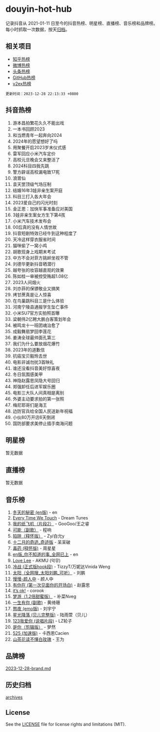 # douyin-hot-hub

记录抖音从 2021-01-11 日至今的抖音热榜、明星榜、直播榜、音乐榜和品牌榜。每小时抓取一次数据，按天[归档](archives)。

## 相关项目

- [知乎热榜](https://github.com/lonnyzhang423/zhihu-hot-hub)
- [微博热榜](https://github.com/lonnyzhang423/weibo-hot-hub)
- [头条热榜](https://github.com/lonnyzhang423/toutiao-hot-hub)
- [GitHub热榜](https://github.com/lonnyzhang423/github-hot-hub)
- [v2ex热榜](https://github.com/lonnyzhang423/v2ex-hot-hub)


`更新时间：2023-12-28 22:13:33 +0800`

## 抖音热榜

1. 游本昌拍繁花久久不能出戏
1. 一本书回顾2023
1. 和当燃青年一起奔向2024
1. 2024年的愿望想好了吗
1. 用聚餐开启2023岁末仪式感
1. 雷军回应小米汽车定价
1. 高校元旦晚会又来整活了
1. 2024科目四我先跳
1. 警方辟谣高校漏电致17死
1. 浪胃仙
1. 袁天罡顶级气场压制
1. 结婚16年3娃非亲生案开庭
1. 科目三打入各大年会
1. 2023爱自己的闪光时刻
1. 金正恩：加快军事准备应对美国
1. 3娃非亲生案女方生下第4孩
1. 小米汽车技术发布会
1. 00后真的没有人情世故
1. 抖音短剧特效已经牛到这种程度了
1. 天冷这样穿衣服省时间
1. 猫咪偷了一窝小鸡
1. 胡歌现身上戏期末考试
1. 中方不会对菲方挑衅坐视不管
1. 刘德华更新抖音晒潜行
1. 越夸张的妆容越直观的效果
1. 陈如桂一审被控受贿超1.08亿
1. 2023人间烟火
1. 刘亦菲的保镖敬业又搞笑
1. 烤甘蔗真是让人惊喜
1. 在鸟巢跳科目三是什么体验
1. 河南宁陵县通报学生坠亡事件
1. 小米SU7官方实拍照首曝
1. 梁朝伟2亿聘大鹏白客策划年会
1. 被鸣龙十一班团魂治愈了
1. 成毅舞扇梦回李莲花
1. 姜涛全球最帅面孔第三
1. 我们为什么要放烟花爆竹
1. 2023年的道歉信
1. 抗癌宝贝毅玲去世
1. 电影非诚勿扰3首映礼
1. 谁还没看抖音美好惊喜夜
1. 冬日氛围感美甲
1. 神隐赵露思凤隐大号回归
1. 郑强卸任后进军娱乐圈
1. 电影三大队人间真相是离别
1. 外婆主动要求拍的第一张照
1. 梅尼耶哥们是海王
1. 边防官兵给全国人民送新年祝福
1. 小伙80万开店6天倒闭
1. 国防部要求美停止插手南海问题

## 明星榜

暂无数据

## 直播榜

暂无数据

## 音乐榜

1. [冬天的秘密 (en版)](https://sf6-cdn-tos.douyinstatic.com/obj/tos-cn-ve-2774/okIuMHDdzyf3FjGK4Lphe1vfHcQaPIHAg0Z4CR) - en
1. [Every Time We Touch](https://sf3-cdn-tos.douyinstatic.com/obj/tos-cn-ve-2774/ogN6lUKQeBBfEVhIOMikG1CcJjugxk1tztZyhP) - Dream Tunes
1. [我的纸飞机（片段2）](https://sf6-cdn-tos.douyinstatic.com/obj/tos-cn-ve-2774/oM2ZrKcg2CD5AeRB2gkeXOFB1IxAGJdZPazYHf) - GooGoo/王之睿
1. [可能（副歌）](https://sf3-cdn-tos.douyinstatic.com/obj/tos-cn-ve-2774/cde1731888894259b333569393c2fb51) - 程响
1. [陷阱（释怀版）](https://sf6-cdn-tos.douyinstatic.com/obj/tos-cn-ve-2774/oE8C21LeZrzKLDFfQYgMzx4GAIHageG5IzayY7) - Zy/白允y
1. [十二月的奇迹_奇迹版](https://sf6-cdn-tos.douyinstatic.com/obj/tos-cn-ve-2774/oMslvA9FBzGMGHnyUuoiiUjtIAXfMz6tzwByW8) - 呆呆破
1. [毒药 (释怀版)](https://sf3-cdn-tos.douyinstatic.com/obj/tos-cn-ve-2774/oYILMEAzspdZBIzy4frJNB8ZHPHWAhiwowd4Ad) - 周星星
1. [en版_你不知道的事_全网已上](https://sf6-cdn-tos.douyinstatic.com/obj/tos-cn-ve-2774/o4QbYLDezHUtFyDKdF9XfmPhIewaqEQAggj6Cb) - en
1. [Love Lee](https://sf3-cdn-tos.douyinstatic.com/obj/tos-cn-ve-2774/o05GbkJGbCBTdDnMtB0fwOYgkeZp23vrWQDQBS) - AKMU (악뮤)
1. [冷战 (正式版hook段)](https://sf3-cdn-tos.douyinstatic.com/obj/tos-cn-ve-2774/oMuEoiBasWApEMVDgNiI8VAByNmwo5J0pyf8Yx) - TizzyT/万妮达Vinida Weng
1. [太阳（全网搜_太阳刘鹏_可听）](https://sf3-cdn-tos.douyinstatic.com/obj/tos-cn-ve-2774/ogWbyIQnlBFImVbeDocRdCIYtBHlbJXgfZMvgz) - 刘鹏
1. [慢慢-颜人中](https://sf6-cdn-tos.douyinstatic.com/obj/tos-cn-ve-2774/ocjHNfBXdBxQNC8ZGAeoLMFTUgtBg8bkExunDC) - 颜人中
1. [有你在 (第一次见面你的开场白)](https://sf3-cdn-tos.douyinstatic.com/obj/tos-cn-ve-2774/oAthrQ3ClJBfI57uBoFEgNDYtNCZ0TSYQQfxQ0) - 赵露思
1. [it’s ok!](https://sf6-cdn-tos.douyinstatic.com/obj/tos-cn-ve-2774/0fc4d0ee28444bd0ab76e8b7c0003f52) - corook
1. [梦游（1.2倍甜蜜版）](https://sf3-cdn-tos.douyinstatic.com/obj/tos-cn-ve-2774/o4gyAUm8hwufoEABmwVIiQtHsFuGzAEEWtNMzo) - 补菜Nveg
1. [一生有你 (副歌)](https://sf3-cdn-tos.douyinstatic.com/obj/tos-cn-ve-2774/o8xzM8HLaQzgMiJ96FKAWCenIuzkFpfClDdmeW) - 黄绮珊
1. [熬夜 (emo版)](https://sf6-cdn-tos.douyinstatic.com/obj/tos-cn-ve-2774/ocQZvZErLThAfNQOtBZ178gQDfCDFBL9iB5lvY) - 刘宇宁
1. [星光降落 (贝儿完整版)](https://sf3-cdn-tos.douyinstatic.com/obj/tos-cn-ve-2774/okwB9hAwyAtsFFkFBzAX1hOOfQuIoMNs0W2Mwr) - 陆雨萱（贝儿）
1. [123我爱你 (说唱片段)](https://sf6-cdn-tos.douyinstatic.com/obj/tos-cn-ve-2774/oYCWFpY0hL9kda0dQKIGDYeKYfQmAse0DgpDjz) - LZ轮子
1. [是你（剪辑版）](https://sf3-cdn-tos.douyinstatic.com/obj/tos-cn-ve-2774/46019dae783c4c969944217fe1cfafc4) - 梦然
1. [525 (加速版)](https://sf6-cdn-tos.douyinstatic.com/obj/tos-cn-ve-2774/oIfKCtqfDyP8Vc9FpAPgWMyezT6LnDT1abRwGg) - 卡西恩Cacien
1. [山茶花读不懂白玫瑰](https://sf3-cdn-tos.douyinstatic.com/obj/tos-cn-ve-2774/osfn8B7DktrRHEPJgPCfDbw7QDQEkwC16BxZg9) - 王为

## 品牌榜

[2023-12-28-brand.md](archives/2023-12-28-brand.md)

## 历史归档

[archives](archives)

## License

See the [LICENSE](LICENSE) file for license rights and limitations (MIT).
